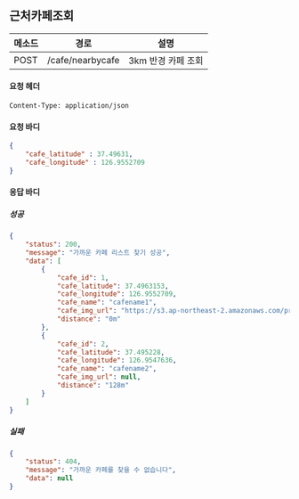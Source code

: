 
## 근처카페조회

| 메소드 | 경로             | 설명               |
| ------ | ---------------- | ------------------ |
| POST   | /cafe/nearbycafe | 3km 반경 카페 조회 |

#### 요청 헤더

```
Content-Type: application/json
```

#### 요청 바디

```json
{
	"cafe_latitude" : 37.49631,
	"cafe_longitude" : 126.9552709
}
```

#### 응답 바디

##### 성공

```json
{
    "status": 200,
    "message": "가까운 카페 리스트 찾기 성공",
    "data": [
        {
            "cafe_id": 1,
            "cafe_latitude": 37.4963153,
            "cafe_longitude": 126.9552709,
            "cafe_name": "cafename1",
            "cafe_img_url": "https://s3.ap-northeast-2.amazonaws.com/project-sopt/KakaoTalk_Photo_2018-12-16-00-08-50.jpeg",
            "distance": "0m"
        },
        {
            "cafe_id": 2,
            "cafe_latitude": 37.495228,
            "cafe_longitude": 126.9547636,
            "cafe_name": "cafename2",
            "cafe_img_url": null,
            "distance": "128m"
        }
    ]
}
```

##### 실패

```json
{
    "status": 404,
    "message": "가까운 카페를 찾을 수 없습니다",
    "data": null
}
```
